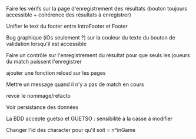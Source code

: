 Faire les vérifs sur la page d'enregistrement des résultats (bouton toujours accessible + cohérence des résultats à enregistrer)

Unifier le text du footer entre IntroFooter et Footer

Bug graphique (iOs seulement ?) sur la couleur du texte du bouton de validation lorsqu'il est accessible

Faire un contrôle sur l'enregistrement du résultat pour que seuls les joueurs du match puissent l'enregistrer

ajouter une fonction reload sur les pages

Mettre un message quand il n'y a pas de match en cours

revoir le nommage/refacto

Voir persistance des données

La BDD accepte guetso et GUETSO : sensibilité à la casse à modifier

Changer l'id des character pour qu'il soit = n°inGame